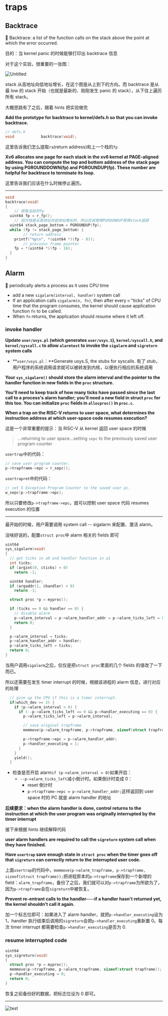 # traps

## Backtrace

<aside> 📌 Backtrace: a list of the function calls on the stack above the point at which the error occurred.

</aside>

目的：当 kernel panic 的时候能够打印出 backtrace 信息

对于这个实验，很重要的一张图：

![Untitled](../img/Untitled.png)

stack 从高地址向低地址增长，在这个图是从上到下的方向。而 backtrace 是从最 low 的 stack 开始（也就是最新的、刚刚发生 panic 的 stack），从下往上遍历所有 stack。

大概思路有了之后，跟着 hints 把实验做完

**Add the prototype for backtrace to kernel/defs.h so that you can invoke backtrace.**

```c
// defs.h
void            backtrace(void);
```

这里告诉我们怎么提取`ra`(return address)和上一个栈的`fp`

**Xv6 allocates one page for each stack in the xv6 kernel at PAGE-aligned address. You can compute the top and bottom address of the stack page by using PGROUNDDOWN(fp) and PGROUNDUP(fp). These number are helpful for backtrace to terminate its loop.**

这里告诉我们应该在什么时候停止遍历。

---

```c
void
backtrace(void)
{
	// 获取当前的fp
  uint64 fp = r_fp();
	// 因为栈是从高地址向低地址增长的，所以应该使用PGROUNDUP获得stack底部
  uint64 stack_page_bottom = PGROUNDUP(fp);
  while (fp != stack_page_bottom) {
		// return address
    printf("%p\n", *(uint64 *)(fp - 8));
		// previous frame pointer
    fp = *(uint64 *)(fp - 16);
  }
}
```

## Alarm

<aside>
📌 periodically alerts a process as it uses CPU time

</aside>

- add a new `sigalarm(interval, handler)` system call
- If an application calls `sigalarm(n, fn)`, then after every `n` "ticks" of CPU time that the program consumes, the kernel should cause application function `fn` to be called.
- When `fn` returns, the application should resume where it left off.

### **invoke handler**

**Update `user/usys.pl` (which generates `user/usys.S`), `kernel/syscall.h`, and `kernel/syscall.c` to allow `alarmtest` to invoke the `sigalarm` and `sigreturn` system calls**

- **`user/usys.pl`：**Generate usys.S, the stubs for syscalls. 有了 stub，用户程序的系统调用请求就可以被转发到内核，以便执行相应的系统调用

**Your `sys_sigalarm()` should store the alarm interval and the pointer to the handler function in new fields in the `proc` structure.**

**You'll need to keep track of how many ticks have passed since the last call to a process's alarm handler; you'll need a new field in struct `proc` for this too. You can initialize `proc` fields in `allocproc()` in `proc.c`.**

**When a trap on the RISC-V returns to user space, what determines the instruction address at which user-space code resumes execution?**

这是一个非常重要的提示：当 RISC-V 从 kernel 返回 user space 的时候

> …returning to user space…setting `sepc` to the previously saved user program counter

`usertrap`中的代码：

```c
// save user program counter.
p->trapframe->epc = r_sepc();
```

`usertrapret`中的代码：

```c
// set S Exception Program Counter to the saved user pc.
w_sepc(p->trapframe->epc);
```

所以只要修改`p->trapframe->epc`，就可以控制 user space 代码 resumes execution 的位置

---

最开始的时候，用户需要调用 system call -- sigalarm 来配置、激活 alarm。

没啥好说的，配置`struct proc`中 alarm 相关的 fields 即可

```c title="sysproc.c, sys_sigalarm"
uint64
sys_sigalarm(void)
{
  // get ticks in a0 and handler function in a1
  int ticks;
  if (argint(0, &ticks) < 0)
    return -1;

  uint64 handler;
  if (argaddr(1, &handler) < 0)
    return -1;

  struct proc *p = myproc();

  if (ticks == 0 && handler == 0) {
    // disable alarm
    p->alarm_interval = p->alarm_handler_addr = p->alarm_ticks_left = 0;
    return 0;
  }

  p->alarm_interval = ticks;
  p->alarm_handler_addr = handler;
  p->alarm_ticks_left = ticks;
  return 0;
}
```

当用户调用`sigalarm`之后，仅仅是把`struct proc`里面的几个 fields 的值改了一下而已。

所以还需要在发生 timer interrupt 的时候，根据该进程的 alarm 信息，进行对应的处理

```c title="kernel/trap.c, usertrap"
  // give up the CPU if this is a timer interrupt.
  if(which_dev == 2) {
    if (p->alarm_interval > 0) {
      if (--p->alarm_ticks_left == 0 && p->handler_executing == 0) {
        p->alarm_ticks_left = p->alarm_interval;

        // save original trapframe
        memmove(p->alarm_trapframe, p->trapframe, sizeof(struct trapframe));

        p->trapframe->epc = p->alarm_handler_addr;
        p->handler_executing = 1;
      }
    }
    yield();
  }
```

- 检查是否开启 alarm`if (p->alarm_interval > 0)`如果开启：
  - `--p->alarm_ticks_left`减小倒计时。如果倒计时变成 0：
    - reset 倒计时
    - `p->trapframe->epc = p->alarm_handler_addr;`这样返回到 user space 时的 PC 就是 alarm handler 的地址

**后续要求：when the alarm handler is done, control returns to the instruction at which the user program was originally interrupted by the timer interrupt**

接下来根据 hints 继续解释代码

**user alarm handlers are required to call the `sigreturn` system call when they have finished.**

**Have `usertrap` save enough state in `struct proc` when the timer goes off that `sigreturn` can correctly return to the interrupted user code.**

上面`usertrap`的代码中，`memmove(p->alarm_trapframe, p->trapframe, sizeof(struct trapframe));`把进程原本的`p->trapframe`保存到一个新增的 field：`alarm_trapframe`，备份了之后，我们就可以对`p->trapframe`为所欲为了，因为`p->trapframe`会在`sigreturn`中被恢复。

**Prevent re-entrant calls to the handler----if a handler hasn't returned yet, the kernel shouldn't call it again.**

加一个标志位即可：如果进入了 alarm handler，就把`p->handler_executing`设为 1，handler 执行结束后调用的`sigreturn`会把`p->handler_executing`重新置 0。每次 timer interrupt 都需要检查`p->handler_executing`是否为 0.

### resume interrupted code

```c
uint64
sys_sigreturn(void)
{
  struct proc *p = myproc();
  memmove(p->trapframe, p->alarm_trapframe, sizeof(struct trapframe));
  p->handler_executing = 0;
  return 0;
}
```

恢复之前备份好的数据，把标志位设为 0 即可。

---

![test](../img/trap-res.png)
